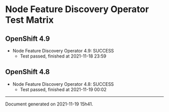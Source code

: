 
Node Feature Discovery Operator Test Matrix
===========================================

OpenShift 4.9
-------------


* Node Feature Discovery Operator 4.9: SUCCESS
  - Test passed, finished at 2021-11-18 23:59

OpenShift 4.8
-------------


* Node Feature Discovery Operator 4.8: SUCCESS
  - Test passed, finished at 2021-11-19 00:02

---
Document generated on 2021-11-19 15h41.
